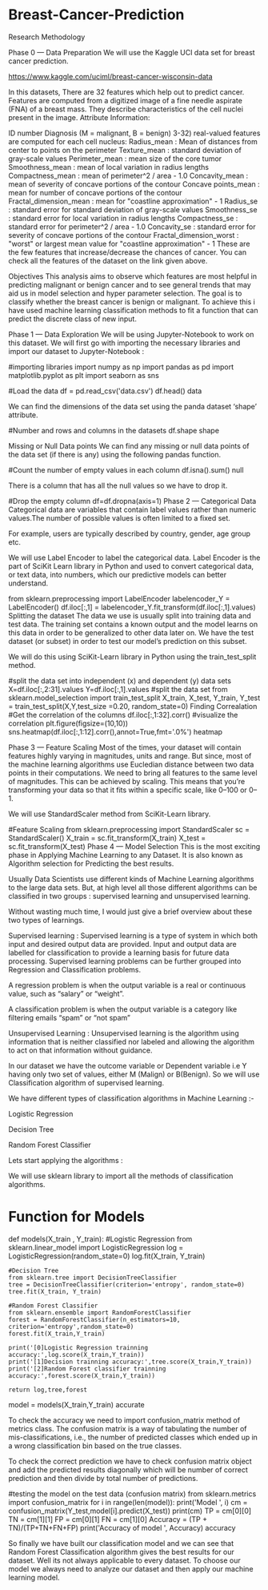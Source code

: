 # Breast-Cancer-Prediction

Research Methodology

Phase 0 — Data Preparation
We will use the Kaggle UCI data set for breast cancer prediction.

https://www.kaggle.com/uciml/breast-cancer-wisconsin-data

In this datasets, There are 32 features which help out to predict cancer. Features are computed from a digitized image of a fine needle aspirate (FNA) of a breast mass. They describe characteristics of the cell nuclei present in the image. Attribute Information:

ID number
Diagnosis (M = malignant, B = benign) 3-32) real-valued features are computed for each cell nucleus:
Radius_mean : Mean of distances from center to points on the perimeter
Texture_mean : standard deviation of gray-scale values
Perimeter_mean : mean size of the core tumor
Smoothness_mean : mean of local variation in radius lengths
Compactness_mean : mean of perimeter^2 / area - 1.0
Concavity_mean : mean of severity of concave portions of the contour
Concave points_mean : mean for number of concave portions of the contour
Fractal_dimension_mean : mean for "coastline approximation" - 1
Radius_se : standard error for standard deviation of gray-scale values
Smoothness_se : standard error for local variation in radius lengths
Compactness_se : standard error for perimeter^2 / area - 1.0
Concavity_se : standard error for severity of concave portions of the contour
Fractal_dimension_worst : "worst" or largest mean value for "coastline approximation" - 1
These are the few features that increase/decrease the chances of cancer. You can check all the features of the dataset on the link given above.

Objectives
This analysis aims to observe which features are most helpful in predicting malignant or benign cancer and to see general trends that may aid us in model selection and hyper parameter selection. The goal is to classify whether the breast cancer is benign or malignant. To achieve this i have used machine learning classification methods to fit a function that can predict the discrete class of new input.

Phase 1 — Data Exploration
We will be using Jupyter-Notebook to work on this dataset. We will first go with importing the necessary libraries and import our dataset to Jupyter-Notebook :

#importing libraries
import numpy as np
import pandas as pd
import matplotlib.pyplot as plt
import seaborn as sns

#Load the data
df = pd.read_csv('data.csv')
df.head()
data

We can find the dimensions of the data set using the panda dataset ‘shape’ attribute.

#Number and rows and columns in the datasets
df.shape
shape

Missing or Null Data points
We can find any missing or null data points of the data set (if there is any) using the following pandas function.

#Count the number of empty values in each column
df.isna().sum()
null

There is a column that has all the null values so we have to drop it.

#Drop the empty column
df=df.dropna(axis=1)
Phase 2 — Categorical Data
Categorical data are variables that contain label values rather than numeric values.The number of possible values is often limited to a fixed set.

For example, users are typically described by country, gender, age group etc.

We will use Label Encoder to label the categorical data. Label Encoder is the part of SciKit Learn library in Python and used to convert categorical data, or text data, into numbers, which our predictive models can better understand.

from sklearn.preprocessing import LabelEncoder
labelencoder_Y = LabelEncoder()
df.iloc[:,1] = labelencoder_Y.fit_transform(df.iloc[:,1].values)
Splitting the dataset
The data we use is usually split into training data and test data. The training set contains a known output and the model learns on this data in order to be generalized to other data later on. We have the test dataset (or subset) in order to test our model’s prediction on this subset.

We will do this using SciKit-Learn library in Python using the train_test_split method.

#split the data set into independent (x) and dependent (y) data sets
X=df.iloc[:,2:31].values
Y=df.iloc[:,1].values
#split the data set
from sklearn.model_selection import train_test_split
X_train, X_test, Y_train, Y_test = train_test_split(X,Y,test_size =0.20, random_state=0)
Finding Correalation
#Get the correlation of the columns
df.iloc[:,1:32].corr()
#visualize the correlation
plt.figure(figsize=(10,10))
sns.heatmap(df.iloc[:,1:12].corr(),annot=True,fmt='.0%')
heatmap

Phase 3 — Feature Scaling
Most of the times, your dataset will contain features highly varying in magnitudes, units and range. But since, most of the machine learning algorithms use Eucledian distance between two data points in their computations. We need to bring all features to the same level of magnitudes. This can be achieved by scaling. This means that you’re transforming your data so that it fits within a specific scale, like 0–100 or 0–1.

We will use StandardScaler method from SciKit-Learn library.

#Feature Scaling
from sklearn.preprocessing import StandardScaler
sc = StandardScaler()
X_train = sc.fit_transform(X_train)
X_test = sc.fit_transform(X_test)
Phase 4 — Model Selection
This is the most exciting phase in Applying Machine Learning to any Dataset. It is also known as Algorithm selection for Predicting the best results.

Usually Data Scientists use different kinds of Machine Learning algorithms to the large data sets. But, at high level all those different algorithms can be classified in two groups : supervised learning and unsupervised learning.

Without wasting much time, I would just give a brief overview about these two types of learnings.

Supervised learning : Supervised learning is a type of system in which both input and desired output data are provided. Input and output data are labelled for classification to provide a learning basis for future data processing. Supervised learning problems can be further grouped into Regression and Classification problems.

A regression problem is when the output variable is a real or continuous value, such as “salary” or “weight”.

A classification problem is when the output variable is a category like filtering emails “spam” or “not spam”

Unsupervised Learning : Unsupervised learning is the algorithm using information that is neither classified nor labeled and allowing the algorithm to act on that information without guidance.

In our dataset we have the outcome variable or Dependent variable i.e Y having only two set of values, either M (Malign) or B(Benign). So we will use Classification algorithm of supervised learning.

We have different types of classification algorithms in Machine Learning :-

Logistic Regression

Decision Tree

Random Forest Classifier

Lets start applying the algorithms :

We will use sklearn library to import all the methods of classification algorithms.

# Function for Models
def models(X_train , Y_train):
    #Logistic Regression
    from sklearn.linear_model import LogisticRegression
    log = LogisticRegression(random_state=0)
    log.fit(X_train, Y_train)
    
    #Decision Tree
    from sklearn.tree import DecisionTreeClassifier
    tree = DecisionTreeClassifier(criterion='entropy', random_state=0)
    tree.fit(X_train, Y_train)
    
    #Random Forest Classifier
    from sklearn.ensemble import RandomForestClassifier
    forest = RandomForestClassifier(n_estimators=10, criterion='entropy',random_state=0)
    forest.fit(X_train,Y_train)
    
    print('[0]Logistic Regression trainning accuracy:',log.score(X_train,Y_train))
    print('[1]Decision trainning accuracy:',tree.score(X_train,Y_train))
    print('[2]Random Forest classifier trainning accuracy:',forest.score(X_train,Y_train))
    
    return log,tree,forest

model = models(X_train,Y_train)
accurate

To check the accuracy we need to import confusion_matrix method of metrics class. The confusion matrix is a way of tabulating the number of mis-classifications, i.e., the number of predicted classes which ended up in a wrong classification bin based on the true classes.

To check the correct prediction we have to check confusion matrix object and add the predicted results diagonally which will be number of correct prediction and then divide by total number of predictions.

#testing the model on the test data (confusion matrix)
from sklearn.metrics import confusion_matrix
for i in range(len(model)):
    print('Model ', i)
    cm = confusion_matrix(Y_test,model[i].predict(X_test))
    print(cm)
    TP = cm[0][0]
    TN = cm[1][1]
    FP = cm[0][1]
    FN = cm[1][0]
    Accuracy = (TP + TN)/(TP+TN+FN+FP)
    print('Accuracy of model ', Accuracy)
accuracy

So finally we have built our classification model and we can see that Random Forest Classification algorithm gives the best results for our dataset. Well its not always applicable to every dataset. To choose our model we always need to analyze our dataset and then apply our machine learning model.
